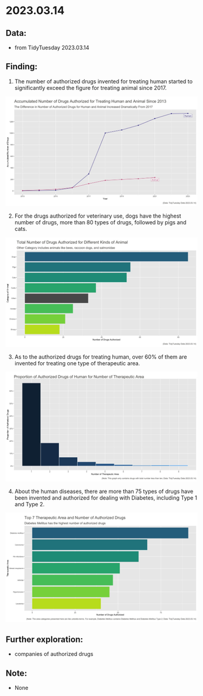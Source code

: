 # 2023.03.14


## Data:
- from TidyTuesday 2023.03.14

## Finding:

1. The number of authorized drugs invented for treating human started to significantly exceed the figure for treating animal since 2017. 

![Accumulated Numbers](https://github.com/CuteChuanChuan/TidyTuesday/blob/main/2023-03-14/01.%20Accumulated%20Number%20of%20Drugs%20Authorized%20for%20Treating%20Human%20and%20Animal%20Since%202013.jpeg)

2. For the drugs authorized for veterinary use, dogs have the highest number of drugs, more than 80 types of drugs, followed by pigs and cats.

![Type of Animals](https://github.com/CuteChuanChuan/TidyTuesday/blob/main/2023-03-14/02.%20Total%20Number%20of%20Drugs%20Authorized%20for%20Different%20Kinds%20of%20Animal.jpeg)

3. As to the authorized drugs for treating human, over 60% of them are invented for treating one type of therapeutic area.

![Number of Area](https://github.com/CuteChuanChuan/TidyTuesday/blob/main/2023-03-14/03.%20Total%20Number%20of%20Drugs%20Authorized%20for%20Different%20Kinds%20of%20Therapeutic%20Area.jpeg)


4. About the human diseases, there are more than 75 types of drugs have been invented and authorized for dealing with Diabetes, including Type 1 and Type 2.

![Category of Area](https://github.com/CuteChuanChuan/TidyTuesday/blob/main/2023-03-14/04.%20Total%20Number%20of%20Drugs%20Authorized%20for%20Different%20Kinds%20of%20Therapeutic%20Area.jpeg)

## Further exploration:
- companies of authorized drugs

## Note:
- None
